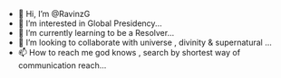 - 👋 Hi, I’m @RavinzG
- 👀 I’m interested in Global Presidency...
- 🌱 I’m currently learning to be a Resolver...
- 💞️ I’m looking to collaborate with universe , divinity & supernatural ...
- 📫 How to reach me god knows , search by shortest way of communication reach...

<!---
RavinzG/RavinzG is a ✨ special ✨ repository because its `README.md` (this file) appears on your GitHub profile.
You can click the Preview link to take a look at your changes.
--->
